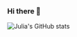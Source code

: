 <!--<img align="right" src="https://github-readme-stats.vercel.app/api?username=Julia-1994&show_icons=true&icon_color=CE1D2D&text_color=718096&bg_color=ffffff&hide_title=true" />-->

### Hi there 👋

<!--
**Julia-1994/Julia-1994** is a ✨ _special_ ✨ repository because its `README.md` (this file) appears on your GitHub profile.

Here are some ideas to get you started:

- 🔭 I’m currently working on ...
- 🌱 I’m currently learning ...
- 👯 I’m looking to collaborate on ...
- 🤔 I’m looking for help with ...
- 💬 Ask me about ...
- 📫 How to reach me: ...
- 😄 Pronouns: ...
- ⚡ Fun fact: ...

- :hammer: Creator of applications and frameworks
- :ram: Founder the ObjCCN
- :meat_on_bone: Meat lover

-->

![Julia's GitHub stats](https://github-readme-stats.vercel.app/api?username=Julia-1994&hide=css,html&count_private=true)
